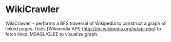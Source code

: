 WikiCrawler
===========
WikiCrawler - performs a BFS traversal of Wikipedia to construct a graph of linked pages. 
Uses [Wikimedia API] (http://en.wikipedia.org/w/api.php) to fetch links.
MSAGL/GLEE to visualize graph. 
